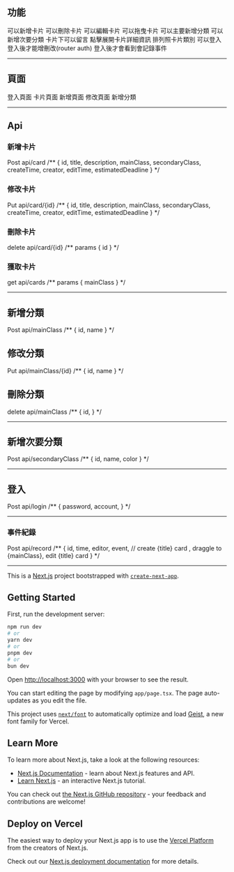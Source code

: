 ## 功能
可以新增卡片
可以刪除卡片
可以編輯卡片
可以拖曳卡片
可以主要新增分類
可以新增次要分類
卡片下可以留言
點擊展開卡片詳細資訊
排列照卡片類別
可以登入
登入後才能增刪改(router auth)
登入後才會看到會記錄事件

--------
## 頁面
登入頁面
卡片頁面
新增頁面
修改頁面
新增分類

--------
## Api

### 新增卡片
Post api/card
/** {
    id,
    title,
    description,
    mainClass,
    secondaryClass,
    createTime,
    creator,
    editTime,
    estimatedDeadline
} */

### 修改卡片
Put api/card/{id}
/** {
    id,
    title,
    description,
    mainClass,
    secondaryClass,
    createTime,
    creator,
    editTime,
    estimatedDeadline
} */

### 刪除卡片
delete api/card/{id}
/** params
{
    id
} */

### 獲取卡片
get api/cards
/** params
{
    mainClass
} */

*******

## 新增分類
Post api/mainClass
/** {
    id,
    name
} */

## 修改分類
Put api/mainClass/{id}
/** {
    id,
    name
} */

## 刪除分類
delete api/mainClass
/** {
    id,
} */

******
## 新增次要分類
Post api/secondaryClass
/** {
    id,
    name,
    color
} */

*****

## 登入
Post api/login
/** {
    password,
    account,
} */

*****

### 事件紀錄
Post api/record
/** {
    id,
    time,
    editor,
    event, // create {title} card , draggle to {mainClass}, edit {title} card
} */

--------

This is a [Next.js](https://nextjs.org) project bootstrapped with [`create-next-app`](https://nextjs.org/docs/app/api-reference/cli/create-next-app).

## Getting Started

First, run the development server:

```bash
npm run dev
# or
yarn dev
# or
pnpm dev
# or
bun dev
```

Open [http://localhost:3000](http://localhost:3000) with your browser to see the result.

You can start editing the page by modifying `app/page.tsx`. The page auto-updates as you edit the file.

This project uses [`next/font`](https://nextjs.org/docs/app/building-your-application/optimizing/fonts) to automatically optimize and load [Geist](https://vercel.com/font), a new font family for Vercel.

## Learn More

To learn more about Next.js, take a look at the following resources:

- [Next.js Documentation](https://nextjs.org/docs) - learn about Next.js features and API.
- [Learn Next.js](https://nextjs.org/learn) - an interactive Next.js tutorial.

You can check out [the Next.js GitHub repository](https://github.com/vercel/next.js) - your feedback and contributions are welcome!

## Deploy on Vercel

The easiest way to deploy your Next.js app is to use the [Vercel Platform](https://vercel.com/new?utm_medium=default-template&filter=next.js&utm_source=create-next-app&utm_campaign=create-next-app-readme) from the creators of Next.js.

Check out our [Next.js deployment documentation](https://nextjs.org/docs/app/building-your-application/deploying) for more details.
